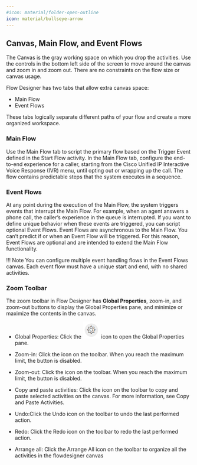 ```yaml
---
#icon: material/folder-open-outline
icon: material/bullseye-arrow
---
```


## Canvas, Main Flow, and Event Flows

The Canvas is the gray working space on which you drop the activities. Use the controls in the bottom left side of the screen to move around the canvas and zoom in and zoom out. There are no constraints on the flow size or canvas usage.

Flow Designer has two tabs that allow extra canvas space:
  - Main Flow
  - Event Flows

These tabs logically separate different paths of your flow and create a more organized workspace.

### Main Flow

Use the Main Flow tab to script the primary flow based on the Trigger Event defined in the Start Flow activity. In the Main Flow tab, configure the end-to-end experience for a caller, starting from the Cisco Unified IP Interactive Voice Response (IVR) menu, until opting out or wrapping up the call. The flow contains predictable steps that the system executes in a sequence.

### Event Flows

At any point during the execution of the Main Flow, the system triggers events that interrupt the Main Flow. For example, when an agent answers a phone call, the caller’s experience in the queue is interrupted. If you want to define unique behavior when these events are triggered, you can script optional Event Flows. Event Flows are asynchronous to the Main Flow. You can’t predict if or when an Event Flow will be triggered. For this reason, Event Flows are optional and are intended to extend the Main Flow functionality.

!!! Note
    You can configure multiple event handling flows in the Event Flows canvas. Each event flow must have a unique start and end, with no shared activities.

### Zoom Toolbar

The zoom toolbar in Flow Designer has **Global Properties**, zoom-in, and zoom-out buttons to display the Global Properties pane, and minimize or maximize the contents in the canvas.

  - Global Properties: Click the ![](../graphics/overview/GearIcon.png) icon to open the Global Properties pane.
  
  - Zoom-in: Click the icon on the toolbar. When you reach the maximum limit, the button is disabled.

  - Zoom-out: Click the icon on the toolbar. When you reach the maximum limit, the button is disabled.

  - Copy and paste activities: Click the icon on the toolbar to copy and paste selected activities on the canvas. For more information, see Copy and Paste Activities.

  - Undo:Click the Undo icon on the toolbar to undo the last performed action.

  - Redo: Click the Redo icon on the toolbar to redo the last performed action.

  - Arrange all: Click the Arrange All icon on the toolbar to organize all the activities in the flowdesigner canvas